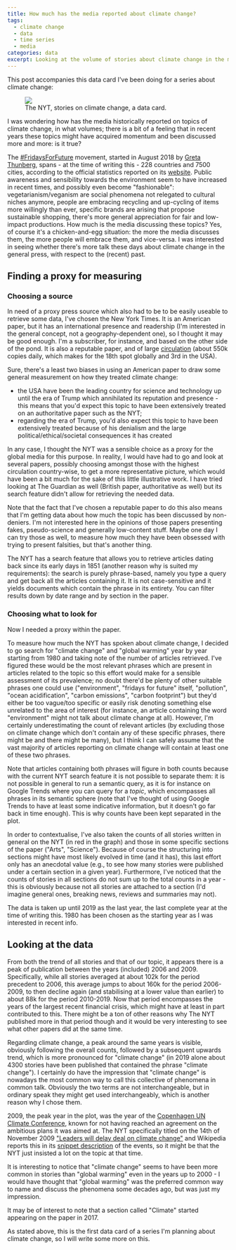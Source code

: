 ```yaml
---
title: How much has the media reported about climate change?
tags:
  - climate change
  - data
  - time series
  - media
categories: data
excerpt: Looking at the volume of stories about climate change in the media to assess how this area has been discussed historically, a case from the New York Times.
---
```


This post accompanies this data card I've been doing for a series about climate change:

<figure class="responsive" style="width: 600px">
  <img src="{{ site.url }}{{site.posts_images_path}}nyt-climate-change.jpg">
  <figcaption>The NYT, stories on climate change, a data card.</figcaption>
</figure>

I was wondering how has the media historically reported on topics of climate change, in what volumes; there is a bit of a feeling that in recent years these topics might have acquired momentum and been discussed more and more: is it true?

The [#FridaysForFuture](https://twitter.com/Fridays4future) movement, started in August 2018 by [Greta Thunberg](https://twitter.com/GretaThunberg), spans - at the time of writing this - 228 countries and 7500 cities, according to the official statistics reported on its [website](https://www.fridaysforfuture.org/statistics/graph). Public awareness and sensibility towards the environment seem to have increased in recent times, and possibly even become "fashionable": vegetarianism/veganism are social phenomena not relegated to cultural niches anymore, people are embracing recycling and up-cycling of items more willingly than ever, specific brands are arising that propose sustainable shopping, there's more general appreciation for fair and low-impact productions. How much is the media discussing these topics? Yes, of course it's a chicken-and-egg situation: the more the media discusses them, the more people will embrace them, and vice-versa. I was interested in seeing whether there's more talk these days about climate change in the general press, with respect to the (recent) past.

## Finding a proxy for measuring

### Choosing a source

In need of a proxy press source which also had to be to be easily useable to retrieve some data, I've chosen the New York Times. It is an American paper, but it has an international presence and readership (I'm interested in the general concept, not a geography-dependent one), so I thought it may be good enough. I'm a subscriber, for instance, and based on the other side of the pond.
 It is also a reputable paper, and of large [circulation](https://en.wikipedia.org/wiki/The_New_York_Times#cite_note-11) (about 550k copies daily, which makes for the 18th spot globally and 3rd in the USA).

Sure, there's a least two biases in using an American paper to draw some general measurement on how they treated climate change:
* the USA have been the leading country for science and technology up until the era of Trump which annihilated its reputation and presence - this means that you'd expect this topic to have been extensively treated on an authoritative paper such as the NYT;
* regarding the era of Trump, you'd also expect this topic to have been extensively treated because of his denialism and the large political/ethical/societal consequences it has created

In any case, I thought the NYT was a sensible choice as a proxy for the global media for this purpose. In reality, I would have had to go and look at several papers, possibly choosing amongst those with the highest circulation country-wise, to get a more representative picture, which would have been a bit much for the sake of this little illustrative work. I have tried looking at The Guardian as well (British paper, authoritative as well) but its search feature didn't allow for retrieving the needed data.

Note that the fact that I've chosen a reputable paper to do this also means that I'm getting data about how much the topic has been discussed by non-deniers. I'm not interested here in the opinions of those papers presenting fakes, pseudo-science and generally low-content stuff. Maybe one day I can try those as well, to measure how much they have been obsessed with trying to present falsities, but that's another thing.

The NYT has a search feature that allows you to retrieve articles dating back since its early days in 1851 (another reason why is suited my requirements): the search is purely phrase-based, namely you type a query and get back all the articles containing it. It is not case-sensitive and it yields documents which contain the phrase in its entirety. You can filter results down by date range and by section in the paper.

### Choosing what to look for

Now I needed a proxy within the paper.

To measure how much the NYT has spoken about climate change, I decided to go search for "climate change" and "global warming" year by year starting from 1980 and taking note of the number of articles retrieved. I've figured these would be the most relevant phrases which are present in articles related to the topic so this effort would make for a sensible assessment of its prevalence; no doubt there'd be plenty of other suitable phrases one could use ("environment", "fridays for future" itself, "pollution", "ocean acidification", "carbon emissions", "carbon footprint") but they'd either be too vague/too specific or easily risk denoting something else unrelated to the area of interest (for instance, an article containing the word "environment" might not talk about climate change at all).
However, I'm certainly underestimating the count of relevant articles (by excluding those on climate change which don't contain any of these specific phrases, there might be and there might be many), but I think I can safely assume that the vast majority of articles reporting on climate change will contain at least one of these two phrases.

Note that articles containing both phrases will figure in both counts because with the current NYT search feature it is not possible to separate them: it is not possible in general to run a semantic query, as it is for instance on Google Trends where you can query for a _topic_, which encompasses all phrases in its semantic sphere (note that I've thought of using Google Trends to have at least some indicative information, but it doesn't go far back in time enough). This is why counts have been kept separated in the plot.

In order to contextualise, I've also taken the counts of all stories written in general on the NYT (in red in the graph) and those in some specific sections of the paper ("Arts", "Science"). Because of course the structuring into sections might have most likely evolved in time (and it has), this last effort only has an anecdotal value (e.g., to see how many stories were published under a certain section in a given year). Furthermore, I've noticed that the counts of stories in all sections do not sum up to the total counts in a year - this is obviously because not all stories are attached to a section (I'd imagine general ones, breaking news, reviews and summaries may not).

The data is taken up until 2019 as the last year, the last complete year at the time of writing this. 1980 has been chosen as the starting year as I was interested in recent info.

## Looking at the data

From both the trend of all stories and that of our topic, it appears there is a peak of publication between the years (included) 2006 and 2009. Specifically, while all stories averaged at about 102k for the period precedent to 2006, this average jumps to about 160k for the period 2006-2009, to then decline again (and stabilising at a lower value than earlier) to about 88k for the period 2010-2019.
Now that period encompasses the years of the largest recent financial crisis, which might have at least in part contributed to this. There might be a ton of other reasons why The NYT published more in that period though and it would be very interesting to see what other papers did at the same time.

Regarding climate change, a peak around the same years is visible, obviously following the overall counts, followed by a subsequent upwards trend, which is more pronounced for "climate change" (in 2019 alone about 4300 stories have been published that contained the phrase "climate change"). I certainly do have the impression that "climate change" is nowadays the most common way to call this collective of phenomena in common talk. Obviously the two terms are not interchangeable, but in ordinary speak they might get used interchangeably, which is another reason why I chose them.

2009, the peak year in the plot, was the year of the [Copenhagen UN Climate Conference](https://unfccc.int/process-and-meetings/conferences/past-conferences/copenhagen-climate-change-conference-december-2009/copenhagen-climate-change-conference-december-2009), known for not having reached an agreement on the ambitious plans it was aimed at. The NYT specifically titled on the 14th of November 2009 ["Leaders will delay deal on climate change"](https://www.nytimes.com/2009/11/15/world/asia/15prexy.html?_r=1) and Wikipedia reports this in its [snippet description](https://en.wikipedia.org/wiki/United_Nations_Climate_Change_conference#2009:_COP_15/CMP_5,_Copenhagen,_Denmark) of the events, so it might be that the NYT just insisted a lot on the topic at that time.

It is interesting to notice that "climate change" seems to have been more common in stories than "global warming" even in the years up to 2000 - I would have thought that "global warming" was the preferred common way to name and discuss the phenomena some decades ago, but was just my impression.

It may be of interest to note that a section called "Climate" started appearing on the paper in 2017.

As stated above, this is the first data card of a series I'm planning about climate change, so I will write some more on this.

